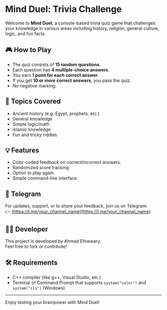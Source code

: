 # Mind Duel: Trivia Challenge

Welcome to **Mind Duel**, a console-based trivia quiz game that challenges your knowledge in various areas including history, religion, general culture, logic, and fun facts.

## 🎮 How to Play

- The quiz consists of **15 random questions**.
- Each question has **4 multiple-choice answers**.
- You earn **1 point for each correct answer**.
- If you get **10 or more correct answers**, you pass the quiz.
- No negative marking.

## 🧠 Topics Covered

- Ancient history (e.g. Egypt, prophets, etc.)
- General knowledge
- Simple logic/math
- Islamic knowledge
- Fun and tricky riddles

## 💡 Features

- Color-coded feedback on correct/incorrect answers.
- Randomized score tracking.
- Option to play again.
- Simple command-line interface.

## 📱 Telegram

For updates, support, or to share your feedback, join us on Telegram:  
👉 [https://t.me/your_channel_name](https://t.me/your_channel_name)

## 👨‍💻 Developer

This project is developed by Ahmed Elhwwary.  
Feel free to fork or contribute!

## 🛠 Requirements

- C++ compiler (like g++, Visual Studio, etc.)
- Terminal or Command Prompt that supports `system("color")` and `system("cls")` (Windows)

---

Enjoy testing your brainpower with Mind Duel!

